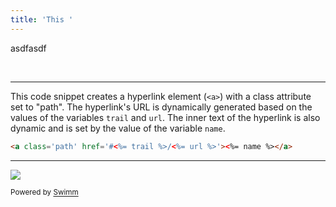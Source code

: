 ```yaml
---
title: 'This '
---
```

asdfasdf

&nbsp;

<SwmSnippet path="/templates/breadcrumb.html" line="2">

---

This code snippet creates a hyperlink element (`<a>`) with a class attribute set to "path". The hyperlink's URL is dynamically generated based on the values of the variables `trail` and `url`. The inner text of the hyperlink is also dynamic and is set by the value of the variable `name`.

```html
<a class='path' href='#<%= trail %>/<%= url %>'><%= name %></a>
```

---

</SwmSnippet>

![](https://firebasestorage.googleapis.com/v0/b/swimmio-content/o/repositories%2FZ2l0aHViJTNBJTNBcHJvc2UlM0ElM0FOaWxzSmFjb2JzZW4%3D%2F84cbb4db-95d8-496a-9cc1-2b2b6fe4465d.jpg?alt=media&token=68e014da-e8b1-494c-be57-2c67a828dcec)

<SwmMeta version="3.0.0" repo-id="Z2l0aHViJTNBJTNBcHJvc2UlM0ElM0FOaWxzSmFjb2JzZW4=" repo-name="prose"><sup>Powered by [Swimm](https://app.swimm.io/)</sup></SwmMeta>
